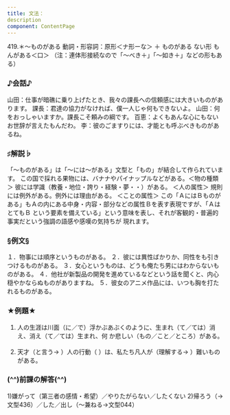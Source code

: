 ```yaml
---
title: 文法：
description
component: ContentPage
---
```



419.＊～ものがある
動詞・形容詞：原形＜ナ形ーな＞ ＋ ものがある ない形 もんがある＜口＞
（注：連体形接続なので「～べき＋」「～如き＋」などの形もある）
### ♪会話♪
山田：仕事が暗礁に乗り上げたとき、我々の課長への信頼感には大きいものがあります。 課長：君達の協力がなければ、僕一人じゃ何もできないよ。 山田：何をおっしゃいますか。課長こそ頼みの綱です。 百恵：よくもあんな心にもないお世辞が言えたもんだわ。
李：彼のごますりには、才能とも呼ぶべきものがあるね。
### ♯解説♭
「～ものがある」は「～には～がある」文型と「もの」が結合して作られています。 この国で採れる果物には、バナナやパイナップルなどがある。＜物の種類＞ 彼には学識（教養・地位・誇り・経験・夢・・）がある。 ＜人の属性＞ 規則には例外がある。例外には理由がある。 ＜ことの属性＞
この「ＡにはＢものがある」もＡの内にある中身・内容・部分などの属性Ｂを表す表現ですが、「ＡはとてもＢ という要素を備えている」という意味を表し、それが客観的・普遍的事実だという強調の語感や感嘆の気持ちが 現れます。
### §例文§
１．物事には順序というものがある。
２．彼には異性ばかりか、同性をも引きつけるものがある。
３．女心というものは、どうも俺たち男にはわからないものがある。
４．他社が新製品の開発を進めているなどという話を聞くと、内心穏やかならぬものがありますね。
５．彼女のアニメ作品には、いつも胸を打たれるものがある。
### ★例題★
1) 人の生涯は川面（に／で）浮かぶあぶくのように、生まれ（て／ては）消え、消え（て／ては）生まれ、何
か悲しい（もの／こと／ところ）がある。    
2) 天才（と言う→ ）人の行動（ ）は、私たち凡人が（理解する→ ）難いものがある。
### (^^)前課の解答(^^)
1)嫌がって（第三者の感情・希望）／やりたがらない／したくない
2)帰ろう（→文型436）／した／出し（～兼ねる→文型044）
